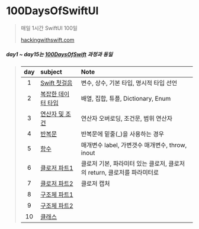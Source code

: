 # 100DaysOfSwiftUI



> 매일 1시간 SwiftUI 100일 
> 
> [hackingwithswift.com](https://www.hackingwithswift.com/100/swiftui)

##### day1 ~ day15는 [100DaysOfSwift](https://github.com/csh8130/100DaysOfSwift) 과정과 동일

> | day | subject                                                                  | Note                                         |
> |:---:|:------------------------------------------------------------------------ |:-------------------------------------------- |
> | 1   | [Swift 첫걸음](https://github.com/csh8130/100DaysOfSwift/tree/master/day1)  | 변수, 상수, 기본 타입, 명시적 타입 선언                     |
> | 2   | [복잡한 데이터 타입](https://github.com/csh8130/100DaysOfSwift/tree/master/day2) | 배열, 집합, 튜플, Dictionary, Enum                 |
> | 3   | [연산자 및 조건](https://github.com/csh8130/100DaysOfSwift/tree/master/day3)   | 연산자 오버로딩, 조건문, 범위 연산자                        |
> | 4   | [반복문](https://github.com/csh8130/100DaysOfSwift/tree/master/day4)        | 반복문에 밑줄(_)을 사용하는 경우                          |
> | 5   | [함수](https://github.com/csh8130/100DaysOfSwift/tree/master/day5)         | 매개변수 label, 가변갯수 매개변수, throw, inout          |
> | 6   | [클로저 파트1](https://github.com/csh8130/100DaysOfSwift/tree/master/day6)    | 클로저 기본, 파라미터 있는 클로저, 클로저의 return, 클로저를 파라미터로 |
> | 7   | [클로저 파트2](https://github.com/csh8130/100DaysOfSwift/tree/master/day7)    | 클로저 캡처                                       |
> | 8   | [구조체 파트1](https://github.com/csh8130/100DaysOfSwift/tree/master/day8)    |                                              |
> | 9   | [구조체 파트2](https://github.com/csh8130/100DaysOfSwift/tree/master/day9)    |                                              |
> | 10  | [클래스](https://github.com/csh8130/100DaysOfSwift/tree/master/day10)       |                                              |
